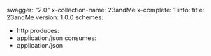 swagger: "2.0"
x-collection-name: 23andMe
x-complete: 1
info:
  title: 23andMe
  version: 1.0.0
schemes:
- http
produces:
- application/json
consumes:
- application/json